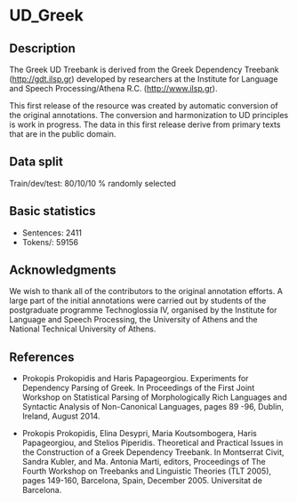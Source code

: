 # UD_Greek

## Description
The Greek UD Treebank is derived from the Greek
Dependency Treebank (http://gdt.ilsp.gr) developed by researchers at the Institute
for Language and Speech Processing/Athena R.C. (http://www.ilsp.gr).

This first release of the resource was created by
automatic conversion of the original annotations. The conversion and harmonization to UD principles is work in progress. The data in this first release derive from primary texts that are in the public domain.


## Data split

Train/dev/test: 80/10/10 % randomly selected

## Basic statistics

- Sentences:  2411
- Tokens/:  59156

## Acknowledgments

We wish to thank all of the contributors to the
original annotation efforts.
A large part of the initial annotations were carried out by students of the postgraduate programme
Technoglossia IV, organised by the Institute for
Language and Speech Processing, the University
of Athens and the National Technical University of
Athens.

## References

* Prokopis Prokopidis and Haris Papageorgiou. Experiments for Dependency Parsing of Greek. In Proceedings of the First Joint Workshop on Statistical Parsing of Morphologically Rich Languages and Syntactic Analysis of Non-Canonical Languages, pages 89 -96, Dublin, Ireland, August 2014.

* Prokopis Prokopidis, Elina Desypri, Maria Koutsombogera, Haris Papageorgiou, and Stelios Piperidis. Theoretical and Practical Issues in the Construction of a Greek Dependency Treebank. In Montserrat Civit, Sandra Kubler, and Ma. Antonia Marti, editors, Proceedings of The Fourth Workshop on Treebanks and Linguistic Theories (TLT 2005), pages 149-160, Barcelona, Spain, December 2005. Universitat de Barcelona.
